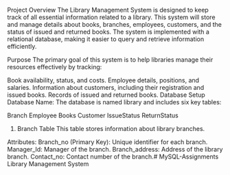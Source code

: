 Project Overview
The Library Management System is designed to keep track of all essential information related to a library. This system will store and manage details about books, branches, employees, customers, and the status of issued and returned books. The system is implemented with a relational database, making it easier to query and retrieve information efficiently.

Purpose
The primary goal of this system is to help libraries manage their resources effectively by tracking:

Book availability, status, and costs.
Employee details, positions, and salaries.
Information about customers, including their registration and issued books.
Records of issued and returned books.
Database Setup
Database Name:
The database is named library and includes six key tables:

Branch
Employee
Books
Customer
IssueStatus
ReturnStatus
1. Branch Table
This table stores information about library branches.

Attributes:
Branch_no (Primary Key): Unique identifier for each branch.
Manager_Id: Manager of the branch.
Branch_address: Address of the library branch.
Contact_no: Contact number of the branch.# MySQL-Assignments
Library Management System
